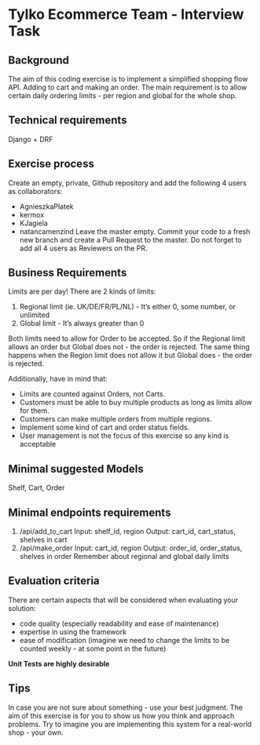 # Tylko Ecommerce Team - Interview Task

## Background
The aim of this coding exercise is to implement a simplified shopping flow API. Adding to cart and making an order. 
The main requirement is to allow certain daily ordering limits - per region and global for the whole shop.

## Technical requirements
Django + DRF

## Exercise process
Create an empty, private, Github repository and add the following 4 users as collaborators:
- AgnieszkaPlatek
- kermox
- KJagiela
- natancamenzind
Leave the master empty. Commit your code to a fresh new branch and create a Pull Request
to the master. Do not forget to add all 4 users as Reviewers on the PR.

## Business Requirements
Limits are per day! There are 2 kinds of limits:
1. Regional limit (ie. UK/DE/FR/PL/NL) - It’s either 0, some number, or unlimited
2. Global limit - It’s always greater than 0

Both limits need to allow for Order to be accepted. So if the Regional limit allows an order but Global does not - the order is rejected. 
The same thing happens when the Region limit does not allow it but Global does - the order is rejected.

Additionally, have in mind that:
- Limits are counted against Orders, not Carts.
- Customers must be able to buy multiple products as long as limits allow for them.
- Customers can make multiple orders from multiple regions.
- Implement some kind of cart and order status fields.
- User management is not the focus of this exercise so any kind is acceptable

## Minimal suggested Models
Shelf, Cart, Order


## Minimal endpoints requirements
1. /api/add_to_cart
	Input: shelf_id, region
	Output: cart_id, cart_status, shelves in cart
2. /api/make_order
	Input: cart_id, region
	Output: order_id, order_status, shelves in order
	Remember about regional and global daily limits

## Evaluation criteria
There are certain aspects that will be considered when evaluating your solution:
- code quality (especially readability and ease of maintenance)
- expertise in using the framework
- ease of modification (imagine we need to change the limits to be counted weekly - at some point in the future)

**Unit Tests are highly desirable**

## Tips
In case you are not sure about something - use your best judgment. The aim of this exercise is for you to show us how you think and approach problems. Try to imagine you are implementing this system for a real-world shop - your own.